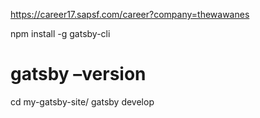 

https://career17.sapsf.com/career?company=thewawanes

npm install -g gatsby-cli

# gatsby –version


cd my-gatsby-site/
gatsby develop
